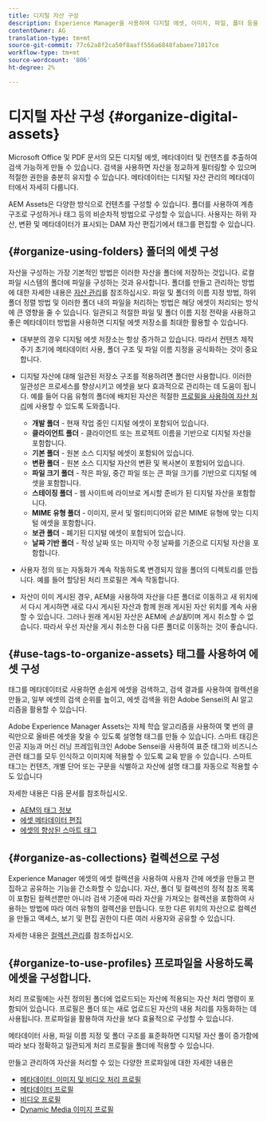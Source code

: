 ```yaml
---
title: 디지털 자산 구성
description: Experience Manager을 사용하여 디지털 에셋, 이미지, 파일, 폴더 등을 구성할 수 있습니다.
contentOwner: AG
translation-type: tm+mt
source-git-commit: 77c62a8f2ca50f8aaff556a6848fabaee71017ce
workflow-type: tm+mt
source-wordcount: '806'
ht-degree: 2%

---
```



# 디지털 자산 구성 {#organize-digital-assets}

Microsoft Office 및 PDF 문서의 모든 디지털 에셋, 메타데이터 및 컨텐츠를 추출하여 검색 가능하게 만들 수 있습니다. 검색을 사용하면 자산을 정교하게 필터링할 수 있으며 적절한 권한을 충분히 유지할 수 있습니다. 메타데이터는 디지털 자산 관리의 메타데이터에서 자세히 다룹니다.

AEM Assets은 다양한 방식으로 컨텐츠를 구성할 수 있습니다. 폴더를 사용하여 계층 구조로 구성하거나 태그 등의 비순차적 방법으로 구성할 수 있습니다. 사용자는 하위 자산, 변환 및 메타데이터가 표시되는 DAM 자산 편집기에서 태그를 편집할 수 있습니다.

## {#organize-using-folders} 폴더의 에셋 구성

자산을 구성하는 가장 기본적인 방법은 이러한 자산을 폴더에 저장하는 것입니다. 로컬 파일 시스템의 폴더에 파일을 구성하는 것과 유사합니다. 폴더를 만들고 관리하는 방법에 대한 자세한 내용은 [자산 관리](managing-assets-touch-ui.md)를 참조하십시오. 파일 및 폴더의 이름 지정 방법, 하위 폴더 정렬 방법 및 이러한 폴더 내의 파일을 처리하는 방법은 해당 에셋이 처리되는 방식에 큰 영향을 줄 수 있습니다. 일관되고 적절한 파일 및 폴더 이름 지정 전략을 사용하고 좋은 메타데이터 방법을 사용하면 디지털 에셋 저장소를 최대한 활용할 수 있습니다.

* 대부분의 경우 디지털 에셋 저장소는 항상 증가하고 있습니다. 따라서 컨텐츠 제작 주기 초기에 메타데이터 사용, 폴더 구조 및 파일 이름 지정을 공식화하는 것이 중요합니다.
* 디지털 자산에 대해 일관된 저장소 구조를 적용하려면 폴더만 사용합니다. 이러한 일관성은 프로세스를 향상시키고 에셋을 보다 효과적으로 관리하는 데 도움이 됩니다. 예를 들어 다음 유형의 폴더에 배치된 자산은 적절한 [프로필을 사용하여 자산 처리](processing-profiles.md)에 사용할 수 있도록 도와줍니다.

   * **개발 폴더**  - 현재 작업 중인 디지털 에셋이 포함되어 있습니다.
   * **클라이언트 폴더**  - 클라이언트 또는 프로젝트 이름을 기반으로 디지털 자산을 포함합니다.
   * **기본 폴더**  - 원본 소스 디지털 에셋이 포함되어 있습니다.
   * **변환 폴더**  - 원본 소스 디지털 자산의 변환 및 복사본이 포함되어 있습니다.
   * **파일 크기 폴더**  - 작은 파일, 중간 파일 또는 큰 파일 크기를 기반으로 디지털 에셋을 포함합니다.
   * **스테이징 폴더**  - 웹 사이트에 라이브로 게시할 준비가 된 디지털 자산을 포함합니다.
   * **MIME 유형 폴더**  - 이미지, 문서 및 멀티미디어와 같은 MIME 유형에 맞는 디지털 에셋을 포함합니다.
   * **보관 폴더**  - 폐기된 디지털 에셋이 포함되어 있습니다.
   * **날짜 기반 폴더**  - 작성 날짜 또는 마지막 수정 날짜를 기준으로 디지털 자산을 포함합니다.

* 사용자 정의 또는 자동화가 계속 작동하도록 변경되지 않을 폴더의 디렉토리를 만듭니다. 예를 들어 할당된 처리 프로필은 계속 작동합니다.
* 자산이 이미 게시된 경우, AEM을 사용하여 자산을 다른 폴더로 이동하고 새 위치에서 다시 게시하면 새로 다시 게시된 자산과 함께 원래 게시된 자산 위치를 계속 사용할 수 있습니다. 그러나 원래 게시된 자산은 AEM에 *손실됨*&#x200B;이며 게시 취소할 수 없습니다. 따라서 우선 자산을 게시 취소한 다음 다른 폴더로 이동하는 것이 좋습니다.

## {#use-tags-to-organize-assets} 태그를 사용하여 에셋 구성

태그를 메타데이터로 사용하면 손쉽게 에셋을 검색하고, 검색 결과를 사용하여 컬렉션을 만들고, 일부 에셋의 검색 순위를 높이고, 에셋 검색을 위한 Adobe Sensei의 AI 알고리즘을 활용할 수 있습니다.

Adobe Experience Manager Assets는 자체 학습 알고리즘을 사용하여 몇 번의 클릭만으로 올바른 에셋을 찾을 수 있도록 설명형 태그를 만들 수 있습니다. 스마트 태깅은 인공 지능과 머신 러닝 프레임워크인 Adobe Sensei을 사용하여 표준 태그와 비즈니스 관련 태그를 모두 인식하고 이미지에 적용할 수 있도록 교육 받을 수 있습니다. 스마트 태그는 컨텐츠, 개별 단어 또는 구문을 식별하고 자산에 설명 태그를 자동으로 적용할 수도 있습니다

자세한 내용은 다음 문서를 참조하십시오.

* [AEM의 태그 정보](/help/sites-authoring/tags.md)
* [에셋 메타데이터 편집](meta-edit.md)
* [에셋의 향상된 스마트 태그](enhanced-smart-tags.md)

## {#organize-as-collections} 컬렉션으로 구성

Experience Manager 에셋의 에셋 컬렉션을 사용하여 사용자 간에 에셋을 만들고 편집하고 공유하는 기능을 간소화할 수 있습니다. 자산, 폴더 및 컬렉션의 정적 참조 목록이 포함된 컬렉션뿐만 아니라 검색 기준에 따라 자산을 가져오는 컬렉션을 포함하여 사용하는 방법에 따라 여러 유형의 컬렉션을 만듭니다.  또한 다른 위치의 자산으로 컬렉션을 만들고 액세스, 보기 및 편집 권한이 다른 여러 사용자와 공유할 수 있습니다.

자세한 내용은 [컬렉션 관리](managing-collections-touch-ui.md)를 참조하십시오.

<!-- TBD items: add screenshots where applicable
Any hints/recommendations of when to use what method of organizing? Some examples of how organizing helps towards a better taxonomy and improved content velocity.
Add back links to blog posts by marketing?
-->

## {#organize-to-use-profiles} 프로파일을 사용하도록 에셋을 구성합니다.

처리 프로필에는 사전 정의된 폴더에 업로드되는 자산에 적용되는 자산 처리 명령이 포함되어 있습니다. 프로필은 폴더 또는 새로 업로드된 자산의 내용 처리를 자동화하는 데 사용됩니다. 프로파일을 활용하여 자산을 보다 효율적으로 구성할 수 있습니다.

메타데이터 사용, 파일 이름 지정 및 폴더 구조를 표준화하면 디지털 자산 풀이 증가함에 따라 보다 정확하고 일관되게 처리 프로필을 폴더에 적용할 수 있습니다.

만들고 관리하여 자산을 처리할 수 있는 다양한 프로파일에 대한 자세한 내용은

* [메타데이터, 이미지 및 비디오 처리 프로필](processing-profiles.md)
* [메타데이터 프로필](metadata-profiles.md)
* [비디오 프로필](video-profiles.md)
* [Dynamic Media 이미지 프로필](image-profiles.md)
